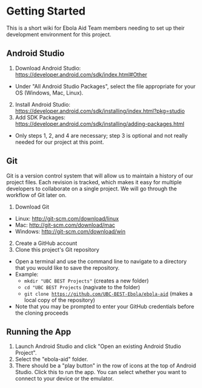 # Getting Started
This is a short wiki for Ebola Aid Team members needing to set up their development environment for this project.

## Android Studio
1. Download Android Studio: https://developer.android.com/sdk/index.html#Other 
  + Under "All Android Studio Packages", select the file appropriate for your OS (Windows, Mac, Linux).
2. Install Android Studio: https://developer.android.com/sdk/installing/index.html?pkg=studio
3. Add SDK Packages: https://developer.android.com/sdk/installing/adding-packages.html
  + Only steps 1, 2, and 4 are necessary; step 3 is optional and not really needed for our project at this point.

## Git
Git is a version control system that will allow us to maintain a history of our project files. Each revision is tracked, which makes it easy for multiple developers to collaborate on a single project. We will go through the workflow of Git later on.

1. Download Git
  + Linux: http://git-scm.com/download/linux
  + Mac: http://git-scm.com/download/mac
  + Windows: http://git-scm.com/download/win
2. Create a GitHub account
3. Clone this project's Git repository
  + Open a terminal and use the command line to navigate to a directory that you would like to save the repository. 
  + Example:
    + <code>mkdir "UBC BEST Projects"</code> (creates a new folder)
    + <code>cd "UBC BEST Projects</code> (nagivate to the folder)
    + <code>git clone https://github.com/UBC-BEST-Ebola/ebola-aid</code> (makes a local copy of the repository)
  + Note that you may be prompted to enter your GitHub credentials before the cloning proceeds

## Running the App
1. Launch Android Studio and click "Open an existing Android Studio Project".
2. Select the "ebola-aid" folder.
3. There should be a "play button" in the row of icons at the top of Android Studio. Click this to run the app. You can select whether you want to connect to your device or the emulator.

